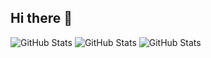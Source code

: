 ## Hi there 👋

<!--
**ro-lex404/ro-lex404** is a ✨ _special_ ✨ repository because its `README.md` (this file) appears on your GitHub profile.

Here are some ideas to get you started:

- 🔭 I’m currently working on ...
- 🌱 I’m currently learning ...
- 👯 I’m looking to collaborate on ...
- 🤔 I’m looking for help with ...
- 💬 Ask me about ...
- 📫 How to reach me: ...
- 😄 Pronouns: ...
- ⚡ Fun fact: ...
-->

![GitHub Stats](https://github-readme-stats.vercel.app/api?username=ro-lex404&theme=default&show_icons=true&hide_border=true&count_private=true)
![GitHub Stats](https://github-readme-stats.vercel.app/api/top-langs/?username=ro-lex404&theme=default&show_icons=true&hide_border=true&layout=compact)
![GitHub Stats](https://streak-stats.demolab.com?user=ro-lex404&theme=default&hide_border=true)
